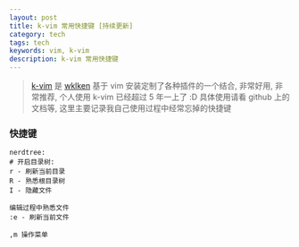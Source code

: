 ```yaml
---
layout: post
title: k-vim 常用快捷键 [持续更新]
category: tech
tags: tech
keywords: vim, k-vim
description: k-vim 常用快捷键
---
```


> [k-vim](https://github.com/wklken/k-vim) 是 [wklken](http://www.wklken.me/) 基于 vim 安装定制了各种插件的一个结合, 非常好用, 非常推荐, 个人使用 k-vim 已经超过 5 年一上了 :D
> 具体使用请看 github 上的文档等, 这里主要记录我自己使用过程中经常忘掉的快捷键

### 快捷键

```
nerdtree:
# 开启目录树:
r - 刷新当前目录
R - 熟悉根目录树
I - 隐藏文件

编辑过程中熟悉文件
:e - 刷新当前文件

,m 操作菜单
```

